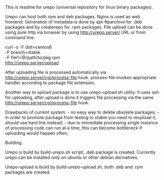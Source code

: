 This is readme for urepo (universal repository for linux binary packages).

Urepo can host both rpm and deb packages. Nginx is used as web frontend.
Generation of metadata is done by apt-ftparchive for .deb packages and by
createrepo for .rpm packages. File upload can be done using pure http via
browser by using http://urepo.server/ URL or from command line:

curl -s -F dist=centos6 \
    -F branch=stable \
    -F file1=@/path/to/pkg.rpm \
    http://urepo.server/upload

After uploading file is processed automatically via
http://urepo.server/cgi/process-file hook. process-file invokes appropriate
handler according to package file extension.

Another way to upload package is to use urepo-upload.sh utility. It uses
ssh for uploading, after upload is done it triggers file processing via the
same http://urepo.server/cgi/process-file hook.

Drawbacks of current system:
    - no easy way to delete obsolete packages;
    - in order to promote package from testing to stable you need to reupload
      it, should use hard link instead;
    - due to immediate processing single instance of processing code can run
      at a time, this can become bottleneck if uploading would happen often;

Building.

Urepo is build by build-urepo.sh script, .deb package is created. Currently
urepo can be installed only on ubuntu or other debian derivatives.

Urepo-upload is build by build-urepo-upload.sh, both .deb and .rpm packages
are created.
